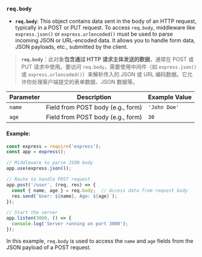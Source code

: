 ### `req.body`

- **`req.body`**: This object contains data sent in the body of an HTTP request, typically in a POST or PUT request. To access `req.body`, middleware like `express.json()` or `express.urlencoded()` must be used to parse incoming JSON or URL-encoded data. It allows you to handle form data, JSON payloads, etc., submitted by the client.

> **`req.body`**：此对象**包含通过 HTTP 请求主体发送的数据**，通常在 POST 或 PUT 请求中使用。要访问 `req.body`，需要使用中间件（如 `express.json()` 或 `express.urlencoded()`）来解析传入的 JSON 或 URL 编码数据。它允许你处理客户端提交的表单数据、JSON 数据等。

| Parameter | Description                       | Example Value |
| --------- | --------------------------------- | ------------- |
| `name`    | Field from POST body (e.g., form) | `'John Doe'`  |
| `age`     | Field from POST body (e.g., form) | `30`          |

#### Example:

```js
const express = require('express');
const app = express();

// Middleware to parse JSON body
app.use(express.json());

// Route to handle POST request
app.post('/user', (req, res) => {
  const { name, age } = req.body;  // Access data from request body
  res.send(`User: ${name}, Age: ${age}`);
});

// Start the server
app.listen(3000, () => {
  console.log('Server running on port 3000');
});
```

In this example, `req.body` is used to access the `name` and `age` fields from the JSON payload of a POST request.